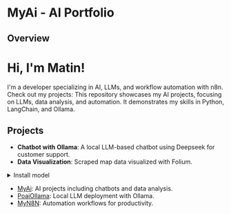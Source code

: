 # MyAi - AI Portfolio
## Overview
# Hi, I'm Matin!
I'm a developer specializing in AI, LLMs, and workflow automation with n8n. Check out my projects:
This repository showcases my AI projects, focusing on LLMs, data analysis, and automation. It demonstrates my skills in Python, LangChain, and Ollama.

## Projects
- **Chatbot with Ollama**: A local LLM-based chatbot using Deepseek for customer support.
- **Data Visualization**: Scraped map data visualized with Folium.
 <details>
<summary>Install model </summary>
        
    ##Vist   https://ollama.com/search
    ollama run deepseek-r1
    ollama run deepseek-r1:1.5b
    ollama run llama3
    ollama run llama3:latest
</details>



- [MyAi](https://github.com/matinict/MyAi): AI projects including chatbots and data analysis.
- [PoaiOllama](https://github.com/matinict/PoaiOllama): Local LLM deployment with Ollama.
- [MyN8N](https://github.com/matinict/MyN8N): Automation workflows for productivity.
